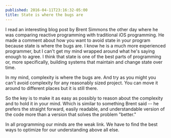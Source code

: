 ```yaml
---
published: 2016-04-11T23:16:32-05:00
title: State is where the bugs are
---
```

I read an interesting blog post by Brent Simmons the other day where he was comparing reactive programming with traditional iOS programming. He made a comment about how you want to avoid state in your program because state is where the bugs are. I know he is a much more experienced programmer, but I can't get my mind wrapped around what he's saying enough to agree. I think that state is one of the best parts of programming or, more specifically, building systems that maintain and change state over time.

In my mind, complexity is where the bugs are. And try as you might you can't avoid complexity for any reasonably sized project. You can move it around to different places but it is still there.

So the key is to make it as easy as possibly to reason about the complexity and to hold it in your mind. Which is similar to something Brent said -- he prefers the straight forward, easily readable, and understandable version of the code more than a version that solves the problem "better."

In all programming our minds are the weak link. We have to find the best ways to optimize for our understanding above all else.